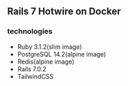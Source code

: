 ## Rails 7 Hotwire on Docker
### technologies
- Ruby 3.1.2(slim image)
- PostgreSQL 14.2(alpine image)
- Redis(alpine image)
- Rails 7.0.2
- TailwindCSS

